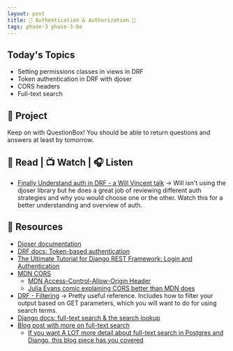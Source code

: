 ```yaml
---
layout: post
title: 🐍 Authentication & Authorization 🐍
tags: phase-3 phase-3-be
---
```


## Today's Topics

- Setting permissions classes in views in DRF
- Token authentication in DRF with djoser
- CORS headers
- Full-text search

## 🎯 Project

Keep on with QuestionBox! You should be able to return questions and answers at least by tomorrow.

## 📖 Read | 📺 Watch | 🎧 Listen

- [Finally Understand auth in DRF - a Will Vincent talk](https://www.youtube.com/watch?v=pY-oje5b5Qk) -> Will isn't using the djoser library but he does a great job of reviewing different auth strategies and why you would choose one or the other. Watch this for a better understanding and overview of auth.

## 🔖 Resources

- [Djoser documentation](https://djoser.readthedocs.io/en/latest/)
- [DRF docs: Token-based authentication](https://www.django-rest-framework.org/api-guide/authentication/#tokenauthentication)
- [The Ultimate Tutorial for Django REST Framework: Login and Authentication](https://sunscrapers.com/blog/django-rest-framework-login-and-authentication/)
- [MDN CORS](https://developer.mozilla.org/en-US/docs/Web/HTTP/CORS)
  - [MDN Access-Control-Allow-Origin Header](https://developer.mozilla.org/en-US/docs/Web/HTTP/Headers/Access-Control-Allow-Origin)
  - [Julia Evans comic explaining CORS better than MDN does](https://twitter.com/b0rk/status/1162392625057583104?lang=en)
- [DRF - Filtering](https://www.django-rest-framework.org/api-guide/filtering/) -> Pretty useful reference. Includes how to filter your output based on GET parameters, which you will want to do for using search terms.
- [Django docs: full-text search & the search lookup](https://docs.djangoproject.com/en/3.1/ref/contrib/postgres/search/#the-search-lookup)
- [Blog post with more on full-text search](https://www.netlandish.com/blog/2020/06/22/full-text-search-django-postgresql/)
  - [If you want A LOT more detail about full-text search in Postgres and Django, this blog piece has you covered](https://pganalyze.com/blog/full-text-search-django-postgres)
